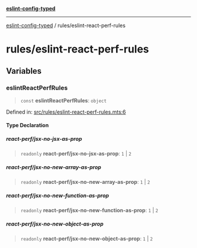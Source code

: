 [**eslint-config-typed**](../README.md)

***

[eslint-config-typed](../README.md) / rules/eslint-react-perf-rules

# rules/eslint-react-perf-rules

## Variables

### eslintReactPerfRules

> `const` **eslintReactPerfRules**: `object`

Defined in: [src/rules/eslint-react-perf-rules.mts:6](https://github.com/noshiro-pf/eslint-config-typed/blob/main/src/rules/eslint-react-perf-rules.mts#L6)

#### Type Declaration

##### react-perf/jsx-no-jsx-as-prop

> `readonly` **react-perf/jsx-no-jsx-as-prop**: `1` \| `2`

##### react-perf/jsx-no-new-array-as-prop

> `readonly` **react-perf/jsx-no-new-array-as-prop**: `1` \| `2`

##### react-perf/jsx-no-new-function-as-prop

> `readonly` **react-perf/jsx-no-new-function-as-prop**: `1` \| `2`

##### react-perf/jsx-no-new-object-as-prop

> `readonly` **react-perf/jsx-no-new-object-as-prop**: `1` \| `2`
